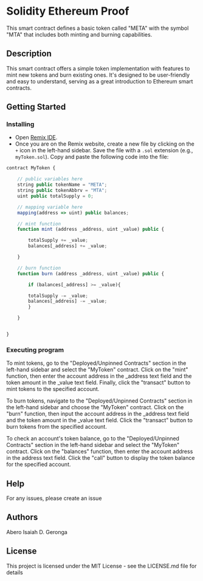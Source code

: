 # Solidity Ethereum Proof

This smart contract defines a basic token called "META" with the symbol "MTA" that includes both minting and burning capabilities.

## Description

This smart contract offers a simple token implementation with features to mint new tokens and burn existing ones. It's designed to be user-friendly and easy to understand, serving as a great introduction to Ethereum smart contracts.

## Getting Started

### Installing

* Open [Remix IDE](https://remix.ethereum.org/).
* Once you are on the Remix website, create a new file by clicking on the `+` icon in the left-hand sidebar. Save the file with a `.sol` extension (e.g., `myToken.sol`). Copy and paste the following code into the file:

```javascript
contract MyToken {

    // public variables here
    string public tokenName = "META";
    string public tokenAbbrv = "MTA";
    uint public totalSupply = 0;

    // mapping variable here
    mapping(address => uint) public balances;

    // mint function
    function mint (address _address, uint _value) public {

        totalSupply += _value;
        balances[_address] += _value;

    }

    // burn function
    function burn (address _address, uint _value) public {

        if (balances[_address] >= _value){

        totalSupply -= _value;
        balances[_address] -= _value;
        }

    }


}
```
  
### Executing program

To mint tokens, go to the "Deployed/Unpinned Contracts" section in the left-hand sidebar and select the "MyToken" contract. Click on the "mint" function, then enter the account address in the _address text field and the token amount in the _value text field. Finally, click the "transact" button to mint tokens to the specified account.

To burn tokens, navigate to the "Deployed/Unpinned Contracts" section in the left-hand sidebar and choose the "MyToken" contract. Click on the "burn" function, then input the account address in the _address text field and the token amount in the _value text field. Click the "transact" button to burn tokens from the specified account.

To check an account's token balance, go to the "Deployed/Unpinned Contracts" section in the left-hand sidebar and select the "MyToken" contract. Click on the "balances" function, then enter the account address in the address text field. Click the "call" button to display the token balance for the specified account.

## Help
For any issues, please create an issue

## Authors

Abero Isaiah D. Geronga

## License

This project is licensed under the MIT License - see the LICENSE.md file for details
